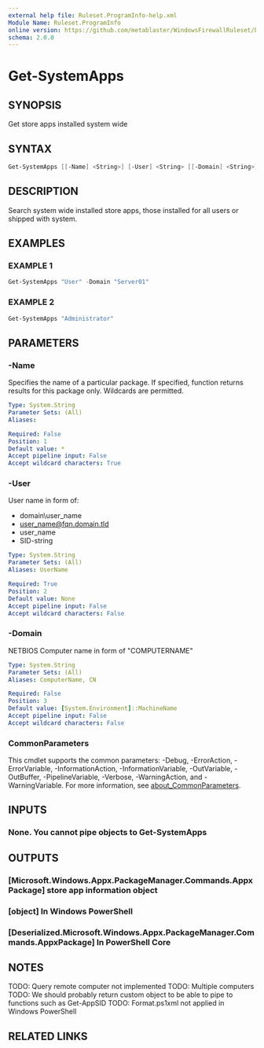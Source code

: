 ```yaml
---
external help file: Ruleset.ProgramInfo-help.xml
Module Name: Ruleset.ProgramInfo
online version: https://github.com/metablaster/WindowsFirewallRuleset/blob/master/Modules/Ruleset.ProgramInfo/Help/en-US/Get-SystemApps.md
schema: 2.0.0
---
```


# Get-SystemApps

## SYNOPSIS

Get store apps installed system wide

## SYNTAX

```powershell
Get-SystemApps [[-Name] <String>] [-User] <String> [[-Domain] <String>] [<CommonParameters>]
```

## DESCRIPTION

Search system wide installed store apps, those installed for all users or shipped with system.

## EXAMPLES

### EXAMPLE 1

```powershell
Get-SystemApps "User" -Domain "Server01"
```

### EXAMPLE 2

```powershell
Get-SystemApps "Administrator"
```

## PARAMETERS

### -Name

Specifies the name of a particular package.
If specified, function returns results for this package only.
Wildcards are permitted.

```yaml
Type: System.String
Parameter Sets: (All)
Aliases:

Required: False
Position: 1
Default value: *
Accept pipeline input: False
Accept wildcard characters: True
```

### -User

User name in form of:

- domain\user_name
- user_name@fqn.domain.tld
- user_name
- SID-string

```yaml
Type: System.String
Parameter Sets: (All)
Aliases: UserName

Required: True
Position: 2
Default value: None
Accept pipeline input: False
Accept wildcard characters: False
```

### -Domain

NETBIOS Computer name in form of "COMPUTERNAME"

```yaml
Type: System.String
Parameter Sets: (All)
Aliases: ComputerName, CN

Required: False
Position: 3
Default value: [System.Environment]::MachineName
Accept pipeline input: False
Accept wildcard characters: False
```

### CommonParameters

This cmdlet supports the common parameters: -Debug, -ErrorAction, -ErrorVariable, -InformationAction, -InformationVariable, -OutVariable, -OutBuffer, -PipelineVariable, -Verbose, -WarningAction, and -WarningVariable. For more information, see [about_CommonParameters](http://go.microsoft.com/fwlink/?LinkID=113216).

## INPUTS

### None. You cannot pipe objects to Get-SystemApps

## OUTPUTS

### [Microsoft.Windows.Appx.PackageManager.Commands.AppxPackage] store app information object

### [object] In Windows PowerShell

### [Deserialized.Microsoft.Windows.Appx.PackageManager.Commands.AppxPackage] In PowerShell Core

## NOTES

TODO: Query remote computer not implemented
TODO: Multiple computers
TODO: We should probably return custom object to be able to pipe to functions such as Get-AppSID
TODO: Format.ps1xml not applied in Windows PowerShell

## RELATED LINKS
